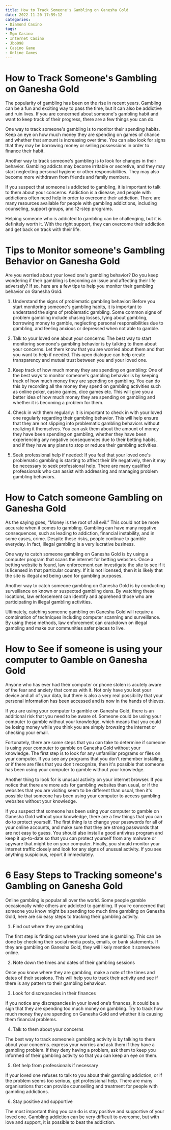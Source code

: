 ```yaml
---
title: How to Track Someone's Gambling on Ganesha Gold
date: 2022-11-20 17:59:12
categories:
- Diamond Casino
tags:
- Mgm Casino
- Internet Casino
- Jbo098
- Casino Game
- Online Games
---
```



#  How to Track Someone's Gambling on Ganesha Gold

The popularity of gambling has been on the rise in recent years. Gambling can be a fun and exciting way to pass the time, but it can also be addictive and ruin lives. If you are concerned about someone's gambling habit and want to keep track of their progress, there are a few things you can do.

One way to track someone's gambling is to monitor their spending habits. Keep an eye on how much money they are spending on games of chance and whether that amount is increasing over time. You can also look for signs that they may be borrowing money or selling possessions in order to finance their habit.

Another way to track someone's gambling is to look for changes in their behavior. Gambling addicts may become irritable or secretive, and they may start neglecting personal hygiene or other responsibilities. They may also become more withdrawn from friends and family members.

If you suspect that someone is addicted to gambling, it is important to talk to them about your concerns. Addiction is a disease, and people with addictions often need help in order to overcome their addiction. There are many resources available for people with gambling addictions, including counseling, support groups, and 12-step programs.

Helping someone who is addicted to gambling can be challenging, but it is definitely worth it. With the right support, they can overcome their addiction and get back on track with their life.

#  Tips to Monitor someone's Gambling Behavior on Ganesha Gold 

Are you worried about your loved one's gambling behavior? Do you keep wondering if their gambling is becoming an issue and affecting their life adversely? If so, here are a few tips to help you monitor their gambling behavior on Ganesha Gold:

1. Understand the signs of problematic gambling behavior: Before you start monitoring someone's gambling habits, it is important to understand the signs of problematic gambling. Some common signs of problem gambling include chasing losses, lying about gambling, borrowing money to gamble, neglecting personal responsibilities due to gambling, and feeling anxious or depressed when not able to gamble.

2. Talk to your loved one about your concerns: The best way to start monitoring someone's gambling behavior is by talking to them about your concerns. Let them know that you are worried about them and that you want to help if needed. This open dialogue can help create transparency and mutual trust between you and your loved one.

3. Keep track of how much money they are spending on gambling: One of the best ways to monitor someone's gambling behavior is by keeping track of how much money they are spending on gambling. You can do this by recording all the money they spend on gambling activities such as online poker, casino games, dice games etc. This will give you a better idea of how much money they are spending on gambling and whether it is becoming a problem for them.

4. Check in with them regularly: It is important to check in with your loved one regularly regarding their gambling behavior. This will help ensure that they are not slipping into problematic gambling behaviors without realizing it themselves. You can ask them about the amount of money they have been spending on gambling, whether they have been experiencing any negative consequences due to their betting habits, and if they have any plans to stop or reduce their gambling activities.

5. Seek professional help if needed: If you feel that your loved one's problematic gambling is starting to affect their life negatively, then it may be necessary to seek professional help. There are many qualified professionals who can assist with addressing and managing problem gambling behaviors.

#  How to Catch someone Gambling on Ganesha Gold 

As the saying goes, “Money is the root of all evil.” This could not be more accurate when it comes to gambling. Gambling can have many negative consequences, such as leading to addiction, financial instability, and in some cases, crime. Despite these risks, people continue to gamble everyday. In fact, illegal gambling is a very lucrative business.

One way to catch someone gambling on Ganesha Gold is by using a computer program that scans the internet for betting websites. Once a betting website is found, law enforcement can investigate the site to see if it is licensed in that particular country. If it is not licensed, then it is likely that the site is illegal and being used for gambling purposes.

Another way to catch someone gambling on Ganesha Gold is by conducting surveillance on known or suspected gambling dens. By watching these locations, law enforcement can identify and apprehend those who are participating in illegal gambling activities.

Ultimately, catching someone gambling on Ganesha Gold will require a combination of techniques including computer scanning and surveillance. By using these methods, law enforcement can crackdown on illegal gambling and make our communities safer places to live.

#  How to See if someone is using your computer to Gamble on Ganesha Gold 

Anyone who has ever had their computer or phone stolen is acutely aware of the fear and anxiety that comes with it. Not only have you lost your device and all of your data, but there is also a very real possibility that your personal information has been accessed and is now in the hands of thieves.

If you are using your computer to gamble on Ganesha Gold, there is an additional risk that you need to be aware of. Someone could be using your computer to gamble without your knowledge, which means that you could be losing money while you think you are simply browsing the internet or checking your email.

Fortunately, there are some steps that you can take to determine if someone is using your computer to gamble on Ganesha Gold without your knowledge. The first step is to look for any unfamiliar programs or files on your computer. If you see any programs that you don't remember installing, or if there are files that you don't recognize, then it's possible that someone has been using your computer to gamble without your knowledge.

Another thing to look for is unusual activity on your internet browser. If you notice that there are more ads for gambling websites than usual, or if the websites that you are visiting seem to be different than usual, then it's possible that someone has been using your computer to access gambling websites without your knowledge.

If you suspect that someone has been using your computer to gamble on Ganesha Gold without your knowledge, there are a few things that you can do to protect yourself. The first thing is to change your passwords for all of your online accounts, and make sure that they are strong passwords that are not easy to guess. You should also install a good antivirus program and keep it up-to-date so that you can protect yourself from any malware or spyware that might be on your computer. Finally, you should monitor your internet traffic closely and look for any signs of unusual activity. If you see anything suspicious, report it immediately.

#  6 Easy Steps to Tracking someone's Gambling on Ganesha Gold

Online gambling is popular all over the world. Some people gamble occasionally while others are addicted to gambling. If you’re concerned that someone you know might be spending too much time gambling on Ganesha Gold, here are six easy steps to tracking their gambling activity.

1) Find out where they are gambling

The first step is finding out where your loved one is gambling. This can be done by checking their social media posts, emails, or bank statements. If they are gambling on Ganesha Gold, they will likely mention it somewhere online.

2) Note down the times and dates of their gambling sessions

Once you know where they are gambling, make a note of the times and dates of their sessions. This will help you to track their activity and see if there is any pattern to their gambling behaviour.

3) Look for discrepancies in their finances

If you notice any discrepancies in your loved one’s finances, it could be a sign that they are spending too much money on gambling. Try to track how much money they are spending on Ganesha Gold and whether it is causing them financial problems.

4) Talk to them about your concerns

The best way to track someone’s gambling activity is by talking to them about your concerns. express your worries and ask them if they have a gambling problem. If they deny having a problem, ask them to keep you informed of their gambling activity so that you can keep an eye on them.

5) Get help from professionals if necessary

If your loved one refuses to talk to you about their gambling addiction, or if the problem seems too serious, get professional help. There are many organisations that can provide counselling and treatment for people with gambling addictions.

6) Stay positive and supportive

The most important thing you can do is stay positive and supportive of your loved one. Gambling addiction can be very difficult to overcome, but with love and support, it is possible to beat the addiction.